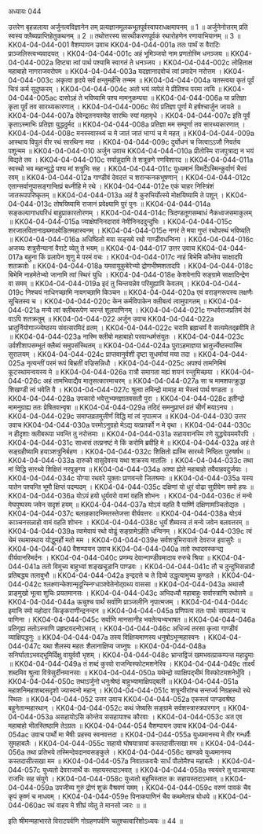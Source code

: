 अध्यायः 044

उत्तरेण बृहन्नलाया अर्जुनत्वविज्ञानेन तम् प्रत्यज्ञानमूलकभूतपूर्वस्वापराधक्षमापनम् ॥ 1 ॥ अर्जुनेनोत्तरम् प्रति स्वस्य क्लैब्यप्राप्तिहेतुकथनम् ॥ 2 ॥ तथोत्तरस्य सारथीकरणपूर्वकं रथारोहणेन रणायाभियानम् ॥ 3 ॥
KK04-04-044-001	वैशम्पायन उवाच 
KK04-04-044-001a	ततः पार्थं स वैराटिः प्राञ्जलिस्त्वभ्यवादयत् ।
KK04-04-044-001c	अहं भूमिञ्जयो नाम प्रणतोस्मि धनञ्जय ॥
KK04-04-044-002a	दिष्ट्या त्वां पार्थ पश्यामि स्वागतं ते धनञ्जय ।
KK04-04-044-002c	लोहिताक्ष महाबाहो नागराजवरोपम ॥
KK04-04-044-003a	यदज्ञानादवोचं त्वां प्रमादेन नरोत्तम ।
KK04-04-044-003c	अकृत्वा हृदये सर्वं क्षन्तुमर्हसि तन्मम ॥
KK04-04-044-004a	यतस्त्वया कृतं पूर्वं चित्रं कर्म सुदुष्करम् ।
KK04-04-044-004c	अतो भयं व्यपेतं मे प्रीतिश्च परमा त्वयि ॥
KK04-04-044-005ac	दासोऽहं ते भविष्यामि पश्य मामनुकम्पया ॥
KK04-04-044-006a	या प्रतिज्ञा कृता पूर्वं तव सारथ्यकारणात् ।
KK04-04-044-006c	सेयं प्रतिज्ञा पूर्णा मे हर्षश्चार्जुन जायते ॥
KK04-04-044-007a	देवेन्द्रतनयस्येह सारथिः स्यां महामृधे ।
KK04-04-044-007c	इति पूर्वं कृताऽस्माभिः प्रतिज्ञा युद्धदुर्मद ॥
KK04-04-044-008a	प्रतिज्ञा मम सम्पूर्णा तव सारथ्यकारणात् ।
KK04-04-044-008c	मनस्स्वास्थ्यं च मे जातं जातं भाग्यं च मे महत् ॥
KK04-04-044-009a	आस्थाय विपुलं वीर रथं सारथिना मया ।
KK04-04-044-009c	दुर्योधनं च जित्वाऽऽजौ निवर्तय पशून्मम ॥
KK04-04-044-010	अर्जुन उवाच 
KK04-04-044-010a	प्रीतोस्मि राजपुत्राद्य न भयं विद्यते तव ।
KK04-04-044-010c	सर्वान्नुदामि ते शत्रून्रणे रणविशारद ॥
KK04-04-044-011a	स्वस्थो भव महान्युद्धे पश्य मां शत्रुभिः सह ।
KK04-04-044-011c	युध्यमानं विमर्देऽस्मिन्कुर्वाणं भैरवं रवम् ॥
KK04-04-044-012a	गाण्डीवं देवदत्तं च शरान्कनकभूषणान् ।
KK04-04-044-012c	एतान्सर्वानुपासङ्गान्क्षिप्रं बध्नीहि मे रथे ।
KK04-04-044-012e	एकं चाहर निस्त्रिंशं जातरूपपरिष्कृतम् ॥
KK04-04-044-013a	अहं वै कुरुभिर्योत्स्ये मोक्षयिष्यामि ते पशून् ।
KK04-04-044-013c	तोषयिष्यामि राजानं प्रवेक्ष्यामि पुरं पुनः ॥
KK04-04-044-014a	सङ्कल्पागाधपरिधं बाहुप्राकारतोरणम् ।
KK04-04-044-014c	त्रिदण्डतूणसम्बाधं नैकध्वजसमाकुलम् ॥
KK04-04-044-015a	ज्याक्षेपनिनदारावं नेमीनिनददुन्दुभिः ।
KK04-04-044-015c	शरजालवितानाढ्यमाक्ष्वेडितमहास्वनम् ।
KK04-04-044-015e	नगरं ते मया गुप्तं रथोपस्थं भविष्यति ॥
KK04-04-044-016a	अधिष्ठितो मया सङ्ख्ये रथो गाण्डीवधन्विना ।
KK04-04-044-016c	अजय्यः शत्रुसैन्यानां वैराटे व्येतु ते भयम् ॥
KK04-04-044-017	उत्तर उवाच 
KK04-04-044-017a	बहुना किं प्रलापेन शृणु मे परमं वचः ।
KK04-04-044-017c	नाहं बिभेमि कौन्तेय साक्षादपि शतक्रतोः ॥
KK04-04-044-018a	यमवायुकुबेरेभ्यो द्रोणभीष्मशतादपि ।
KK04-04-044-018c	बिभेमि नाहमेतेभ्यो जानामि त्वां स्थिरं युधि ।
KK04-04-044-018e	केशवेनापि सङ्ग्रामे साक्षादिन्द्रेण वा समम् ॥
KK04-04-044-019a	इदं तु चिन्तयन्नेव परिमुह्यामि केवलम् ।
KK04-04-044-019c	निश्चयं नाधिगच्छामि नावगच्छामि किञ्चन ॥
KK04-04-044-020a	एवं वराङ्गरूपस्य लक्षणैः सूचितस्य च ।
KK04-04-044-020c	केन कर्मविपाकेन क्लीबत्वं त्वामुपागतम् ॥
KK04-04-044-021a	मन्ये त्वां क्लीबरूपेण चरन्तं शूलपाणिनम् ।
KK04-04-044-021c	गन्धर्वराजप्रतिमं देवं वाऽपि शतक्रतुम् ॥
KK04-04-044-022	अर्जुन उवाच 
KK04-04-044-022a	भ्रातुर्नियोगाज्ज्येष्ठस्य संवत्सरमिदं व्रतम् ।
KK04-04-044-022c	चरामि ब्रह्मचर्यं वै सत्यमेतद्ब्रवीमि ते ॥
KK04-04-044-023a	नास्मि क्लीबो महाबाहो परवान्धर्मसंयुतः ।
KK04-04-044-023c	उर्वशीशापसम्भूतं क्लैब्यं समुपसंस्थितम् ॥
KK04-04-044-024a	पुराऽहमाज्ञया भ्रातुर्ज्येष्ठस्यास्मि सुरालयम् ।
KK04-04-044-024c	प्राप्तवानुर्वशी दृष्टा सुधर्मायां मया तदा ॥
KK04-04-044-025a	नृत्यन्तीं परमं रूपं बिभ्रतीं वज्रिसन्निधौ ।
KK04-04-044-025c	अपश्यं तामनिमिषं कूटस्थामन्वयस्य मे ॥
KK04-04-044-026a	रात्रौ समागता मह्यं शयनं रन्तुमिच्छया ।
KK04-04-044-026c	अहं तामभिवाद्यैव मातृसत्कारमाचरम् ॥
KK04-04-044-027a	सा च मामशपत्क्रुद्धा शिखण्डी त्वं भवेति वै ।
KK04-04-044-027c	श्रुत्वा तमिन्द्रो मामाह मा भैस्त्वं पार्थ षण्डता ॥
KK04-04-044-028a	उपकारो भवेत्तुभ्यमज्ञातवसतौ पुरा ।
KK04-04-044-028c	इतीन्द्रो मामनुग्राह्य ततः प्रेषितवान्वृषा ॥
KK04-04-044-029a	तदिदं समनुप्राप्तं व्रतं चीर्णं मयाऽनघ ।
KK04-04-044-029c	समाप्तव्रतमुत्तीर्णं विद्धि मां त्वं नृपात्मज ॥
KK04-04-044-030	उत्तर उवाच 
KK04-04-044-030a	परमोऽनुग्रहो मेऽद्य यत्प्रतर्को न मे वृथा ।
KK04-04-044-030c	न हीदृशाः क्लीबरूपा भवन्ति तु नरोत्तमाः ॥
KK04-04-044-031a	सहायवानस्मि रणे युद्ध्येयममरैरपि ।
KK04-04-044-031c	साध्वसं तत्प्रनष्टं मे किं करोमि ब्रवीहि मे ॥
KK04-04-044-032a	अहं ते सङ्ग्रहीष्यामि हयाञ्शत्रुनिर्बहण ।
KK04-04-044-032c	शिक्षितो ह्यस्मि सारथ्ये निष्ठितः पुरुषर्षभ ॥
KK04-04-044-033a	दारुको वासुदेवस्य यथा शक्रस्य मातलिः ।
KK04-04-044-033c	तथा मां विद्धि सारथ्ये शिक्षितं नरपुङ्गव ॥
KK04-04-044-034a	अश्वा ह्येते महाबाहो तवैवाहवदुर्जयाः ।
KK04-04-044-034c	योग्या रथवरे युक्ताः प्राणवन्तो जितश्रमाः ॥
KK04-04-044-035a	यस्य यातेन पश्यन्ति भूमौ क्षिप्तं पदम्पदम् ।
KK04-04-044-035c	दक्षिणां यो धुरं वोढा सुग्रीवेण समो हयः ॥
KK04-04-044-036a	योऽयं हयो धुर्यवरो वामां वहति शोभनः ।
KK04-04-044-036c	तं मन्ये मेघपुष्पस्य जवेन सदृशं हयम् ॥
KK04-04-044-037a	योऽयं वहति वै पार्ष्णि दक्षिणामञ्चितोद्यतः ।
KK04-04-044-037c	बलाहकादभिमतस्तेजसा वीर्यवत्तरः ॥
KK04-04-044-038a	योऽयं काञ्चनसन्नाहो वामं वहति शोभनः ।
KK04-04-044-038c	धुर्यं शैब्यस्य तं मन्ये जवेन बलवत्तरम् ॥
KK04-04-044-039a	त्वामेवायं रथो वोढुं सङ्ग्रामेऽर्हति धन्विनम् ।
KK04-04-044-039c	त्वं चेमं रथमास्थाय योद्धुमर्हो मतो मम ।
KK04-04-044-039e	सर्वशत्रुभिरायातो देवराज इवासुरैः ॥
KK04-04-044-040	वैशम्पायन उवाच 
KK04-04-044-040a	ततो रथादवस्कन्द्य वीर्यवानरिमर्दनः ।
KK04-04-044-040c	प्रणम्य देवान्गाण्डीवमादाय रुरुचे श्रिया ॥
KK04-04-044-041a	ततो विमुच्य बाहुभ्यां शङ्खचूडानि पाण्डवः ।
KK04-04-044-041c	तौ च दुन्दुभिसन्नादौ प्रतिबद्ध्य तलावुभौ ॥
KK04-04-044-042a	इन्द्रदत्ते च ते दिव्ये उद्धृत्यामुच्य कुण्डले ।
KK04-04-044-042c	श्लक्ष्णान्केशान्मृदून्स्निग्धाञ्श्वेतेनोद्ग्रथ्य वाससा ॥
KK04-04-044-043a	अथासौ प्राङ्मुखो भूत्वा शुचिः प्रयतमानसः ।
KK04-04-044-043c	अभिदध्यौ महाबाहुः सर्वास्त्राणि रथोत्तमे ॥
KK04-04-044-044a	ऊचुश्च पार्थं सर्वाणि प्राञ्जलीनि नृपात्मजम् ।
KK04-04-044-044c	इमानि स्मो महोदार किङ्कराणीन्द्रनन्दन ॥
KK04-04-044-045a	प्रणिपत्य ततः पार्थः समालभ्य च पाणिना ।
KK04-04-044-045c	सर्वाणि मानसानीह भवतेत्यभ्यभाषत ॥
KK04-04-044-046a	प्रतिगृह्य ततोऽस्त्राणि प्रहृष्टवदनोऽभवत् ।
KK04-04-044-046c	अधिज्यं तरसा कृत्वा गाण्डीवं व्याक्षिपद्धनुः ॥
KK04-04-044-047a	तस्य विक्षिप्यमाणस्य धनुषोऽभून्महास्वनः ।
KK04-04-044-047c	यथा शैलस्य महतः शैलानाक्षिप्य जघ्नुषः ॥
KK04-04-044-048a	सनिर्घाताऽभवद्भूमिर्दिक्षु वायुर्ववौ भृशम् ।
KK04-04-044-048c	भ्रान्तद्विजं खमभवत्प्राकम्पन्त महाद्रुमाः ॥
KK04-04-044-049a	तं शब्दं कुरवो राजन्विस्फोटमशनेरिव ।
KK04-04-044-049c	तार्क्ष्यं शब्दमिव श्रुत्वा वित्रेसुर्दीनमानसाः ॥
KK04-04-044-050a	यथेन्द्रो व्याक्षिपद्भीमं विस्फोटमशनेर्भुवि ।
KK04-04-044-050c	तथाऽर्जुनो धनुःश्रेष्ठं बाहुभ्यामाक्षिपद्बली ॥
KK04-04-044-051a	महाशनिमहाशब्दसदृशो ज्यास्वनो महान् ।
KK04-04-044-051c	शत्रून्वीरांश्च सन्तर्ज्य निग्रहस्थो रथे स्थितः ॥
KK04-04-044-052	उत्तर उवाच 
KK04-04-044-052a	एकस्त्वं पाण्डवश्रेष्ठ बहूनेतान्महारथान् ।
KK04-04-044-052c	कथं जेष्यसि सङ्ग्रामे सर्वशस्त्रास्त्रपारगान् ॥
KK04-04-044-053a	असहायोऽसि कोन्तेय ससहायाश्च कौरवाः ।
KK04-04-044-053c	अत एव महाबाहो भीतस्तिष्ठामि तेऽग्रतः ॥
KK04-04-044-054	वैशम्पायन उवाच 
KK04-04-044-054ac	उवाच पार्थो मा भैषीः प्रहस्य स्वनवत्तदा ॥
KK04-04-044-055a	युध्यमानस्य मे वीर गन्धर्वैः सुमहाबलैः ।
KK04-04-044-055c	सहायो घोषयात्रायां कस्तदासीत्सखा मम ॥
KK04-04-044-056a	तथा प्रतिभये तस्मिन्देवदानवसङ्कुले ।
KK04-04-044-056c	खाण्डवे युध्यमानस्य कस्तदासीत्सखा मम ॥
KK04-04-044-057a	निवातकवचैः सार्धं पौलोमैश्च महाबलैः ।
KK04-04-044-057c	युध्यतो देवराजार्थे कः सहायस्तदाऽभवत् ॥
KK04-04-044-058a	स्वयंवरे तु पाञ्चाल्या राजभिः सह संयुगे ।
KK04-04-044-058c	युध्यतो बहुभिस्तात कः सहायस्तदाऽभवत् ॥
KK04-04-044-059a	उपजीव्य गुरुं द्रोणं शुक्रं वैश्रवणं यमम् ।
KK04-04-044-059c	वरुणं पावकं चैव कृपं कृष्णं च माधवम् ।
KK04-04-044-059e	पिनाकपाणिनं चैव कथमेतान्न योधये ॥
KK04-04-044-060ac	रथं वाहय मे शीघ्रं व्येतु ते मानसो ज्वरः ॥ ॥

इति श्रीमन्महाभारते विराटपर्वणि गोग्रहणपर्वणि चतुश्चत्वारिंशोऽध्ययः ॥ 44 ॥
